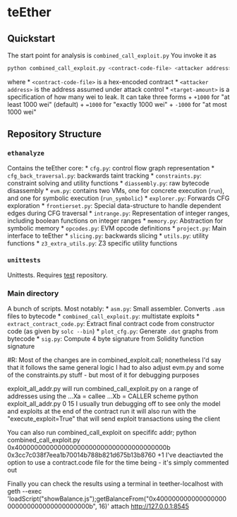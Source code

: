 # teEther

## Quickstart
The start point for analysis is `combined_call_exploit.py`
You invoke it as 
```bash
python combined_call_exploit.py <contract-code-file> <attacker address> <target-amount>
```
where
    * `<contract-code-file>` is a hex-encoded contract
    * `<attacker address>` is the address assumed under attack control
    * `<target-amount>` is a specification of how many wei to leak. It can take three forms
        + `+1000` for "at least 1000 wei" (default)
        + `=1000` for "exactly 1000 wei"
        + `-1000` for "at most 1000 wei"

## Repository Structure

### `ethanalyze`
Contains the teEther core:
    * `cfg.py`: control flow graph representation
    * `cfg_back_traversal.py`: backwards taint tracking
    * `constraints.py`: constraint solving and utility functions
    * `diassembly.py`: raw bytecode disassembly
    * `evm.py`: contains two VMs, one for concrete execution (`run`), and one for symbolic execution (`run_symbolic`)
    * `explorer.py`: Forwards CFG exploration
    * `frontierset.py`: Special data-structure to handle dependent edges during CFG traversal
    * `intrange.py`: Representation of integer ranges, including boolean functions on integer ranges
    * `memory.py`: Abstraction for symbolic memory
    * `opcodes.py`: EVM opcode definitions
    * `project.py`: Main interface to teEther
    * `slicing.py`: backwards slicing
    * `utils.py`: utility functions
    * `z3_extra_utils.py`: Z3 specific utility functions

### `unittests`
Unittests. Requires [test](https://projects.cispa.saarland/krupp/teether-test/) repository.

### Main directory
A bunch of scripts. Most notably:
    * `asm.py`: Small assembler. Converts `.asm` files to bytecode
    * `combined_call_exploit.py`: multistate exploits
    * `extract_contract_code.py`: Extract final contract code from constructor code (as given by `solc --bin`)
    * `plot_cfg.py`: Generate `.dot` graphs from bytecode
    * `sig.py`: Compute 4 byte signature from Solidity function signature

#R:
Most of the changes are in combined_exploit.call; nonetheless I'd say that it follows the same general logic
I had to also adjust evm.py and some of the constraints.py stuff - but most of it for debugging purposes 

exploit_all_addr.py will run combined_call_exploit.py on a range of addresses using the ...Xa = callee ...Xb = CALLER scheme
    python exploit_all_addr.py 0 15
I usually trun debugging off to see only the model and exploits at the end of the contract run
it will also run with the "execute_exploit=True" that will send exploit transactions using the client   

You can also run combined_call_exploit on specififc addr; 
    python combined_call_exploit.py 0x400000000000000000000000000000000000000b 0x3cc7c038f7eea1b70014b788b821d675b13b8760 +1
I've deactiavted the option to use a contract.code file for the time being - it's simply commented out

Finally you can check the results using a terminal in teether-localhost with
    geth --exec 'loadScript("showBalance.js");getBalanceFrom("0x400000000000000000000000000000000000000b", 16)' attach http://127.0.0.1:8545

